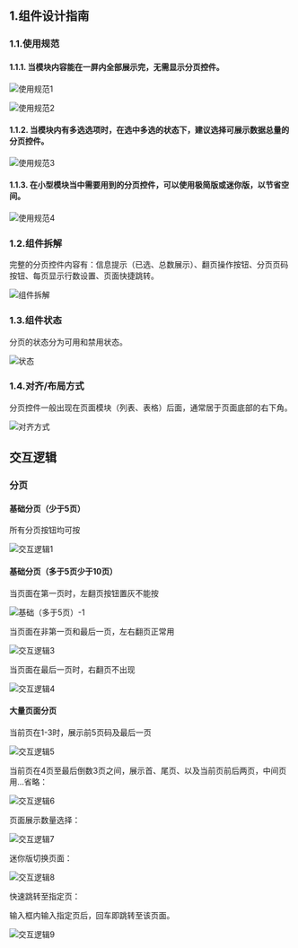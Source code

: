 ## 1.组件设计指南

### 1.1.使用规范

#### 1.1.1. 当模块内容能在一屏内全部展示完，无需显示分页控件。

![使用规范1](https://tdesign.gtimg.com/site/design/images/使用规范1-1822808.jpg)

![使用规范2](https://tdesign.gtimg.com/site/design/images/使用规范2-1822821.jpg)

#### 1.1.2. 当模块内有多选选项时，在选中多选的状态下，建议选择可展示数据总量的分页控件。

![使用规范3](https://tdesign.gtimg.com/site/design/images/使用规范3-1822839.png)



#### 1.1.3. 在小型模块当中需要用到的分页控件，可以使用极简版或迷你版，以节省空间。

![使用规范4](https://tdesign.gtimg.com/site/design/images/使用规范4-1822867.jpg)

### 1.2.组件拆解

完整的分页控件内容有：信息提示（已选、总数展示）、翻页操作按钮、分页页码按钮、每页显示行数设置、页面快捷跳转。

![组件拆解](https://tdesign.gtimg.com/site/design/images/组件拆解-1822876.jpg)

### 1.3.组件状态

分页的状态分为可用和禁用状态。

![状态](https://tdesign.gtimg.com/site/design/images/状态-1822890.jpg)

### 1.4.对齐/布局方式

分页控件一般出现在页面模块（列表、表格）后面，通常居于页面底部的右下角。

![对齐方式](https://tdesign.gtimg.com/site/design/images/对齐方式-1822898.jpg)


## 交互逻辑

### 分页

#### 基础分页（少于5页）

所有分页按钮均可按

![交互逻辑1](https://tdesign.gtimg.com/site/design/images/交互逻辑1-1822911.jpg)



#### 基础分页（多于5页少于10页）

当页面在第一页时，左翻页按钮置灰不能按

![基础（多于5页）-1](https://tdesign.gtimg.com/site/design/images/基础（多于5页）-1.png)

当页面在非第一页和最后一页，左右翻页正常用

![交互逻辑3](https://tdesign.gtimg.com/site/design/images/交互逻辑3-1822970.jpg)

当页面在最后一页时，右翻页不出现

![交互逻辑4](https://tdesign.gtimg.com/site/design/images/交互逻辑4-1822973.jpg)



#### 大量页面分页

当前页在1-3时，展示前5页码及最后一页

![交互逻辑5](https://tdesign.gtimg.com/site/design/images/交互逻辑5-1822992.jpg)



当前页在4页至最后倒数3页之间，展示首、尾页、以及当前页前后两页，中间页用...省略：

![交互逻辑6](https://tdesign.gtimg.com/site/design/images/交互逻辑6-1823000.jpg)



页面展示数量选择：

![交互逻辑7](https://tdesign.gtimg.com/site/design/images/交互逻辑7-1823010.jpg)



迷你版切换页面：

![交互逻辑8](https://tdesign.gtimg.com/site/design/images/交互逻辑8-1823017.jpg)



快速跳转至指定页：

输入框内输入指定页后，回车即跳转至该页面。

![交互逻辑9](https://tdesign.gtimg.com/site/design/images/交互逻辑9-1823028.jpg)